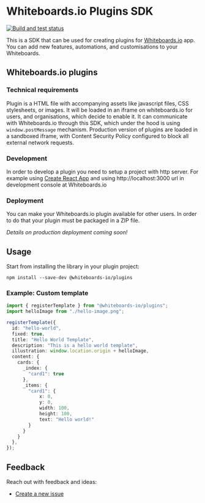 # Whiteboards.io Plugins SDK

[![Build and test status](https://github.com/Whiteboards-io/whiteboards-plugins/workflows/Lint%20and%20test/badge.svg)](https://github.com/Whiteboards-io/whiteboards-plugins/actions?query=workflow%3A%22Build+and+test%22)

This is a SDK that can be used for creating plugins for [Whiteboards.io](https://whiteboards.io) app. You can add new features, automations, and customisations to your Whiteboards.

## Whiteboards.io plugins

### Technical requirements

Plugin is a HTML file with accompanying assets like javascript files, CSS stylesheets, or images. It will be loaded in an iframe on whiteboards.io for users, and organisations, which decide to enable it.
It can communicate with Whiteboards.io through this SDK, which under the hood is using `window.postMessage` mechanism.
Production version of plugins are loaded in a sandboxed iframe, with Content Security Policy configured to block all external network requests.

### Development

In order to develop a plugin you need to setup a project with http server.
For example using [Create React App](https://create-react-app.dev/docs/getting-started) and using http://localhost:3000 url in development console at Whiteboards.io

### Deployment

You can make your Whiteboards.io plugin available for other users. In order to do that your plugin must be packaged in a ZIP file.

_Details on production deployment coming soon!_

## Usage

Start from installing the library in your plugin project:

```
npm install --save-dev @whiteboards-io/plugins
```

### Example: Custom template

```typescript
import { registerTemplate } from "@whiteboards-io/plugins";
import helloImage from "./hello-image.png";

registerTemplate({
  id: "hello-world",
  fixed: true,
  title: "Hello World Template",
  description: "This is a hello world template",
  illustration: window.location.origin + helloImage,
  content: {
    cards: {
      _index: {
        "card1": true
      },
      _items: {
        "card1": {
            x: 0,
            y: 0,
            width: 100,
            height: 100,
            text: "Hello world!"
        }
      }
    }
  },
});
```


## Feedback

Reach out with feedback and ideas:

* [Create a new issue](https://github.com/Whiteboards-io/whiteboards-plugins/issues)

